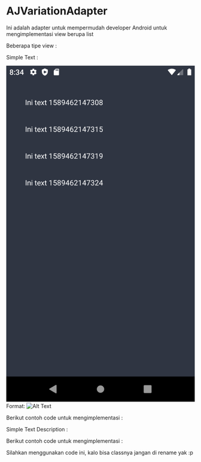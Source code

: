 # AJVariationAdapter

Ini adalah adapter untuk mempermudah developer Android untuk mengimplementasi view berupa list

Beberapa tipe view :

Simple Text :

![GitHub Logo](/screenshots/view_holder_simple_text.png)
Format: ![Alt Text](url)
  
Berikut contoh code untuk mengimplementasi :

<insert code here>
  
Simple Text Description :

<insert screenshot here>
  
Berikut contoh code untuk mengimplementasi :

<insert code here>
  
Silahkan menggunakan code ini, kalo bisa classnya jangan di rename yak :p
